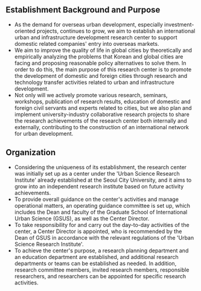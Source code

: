## Establishment Background and Purpose

- As the demand for overseas urban development, especially investment-oriented projects, continues to grow, we aim to establish an international urban and infrastructure development research center to support domestic related companies' entry into overseas markets.
- We aim to improve the quality of life in global cities by theoretically and empirically analyzing the problems that Korean and global cities are facing and proposing reasonable policy alternatives to solve them. In order to do this, the main purpose of this research center is to promote the development of domestic and foreign cities through research and technology transfer activities related to urban and infrastructure development.
- Not only will we actively promote various research, seminars, workshops, publication of research results, education of domestic and foreign civil servants and experts related to cities, but we also plan and implement university-industry collaborative research projects to share the research achievements of the research center both internally and externally, contributing to the construction of an international network for urban development.

## Organization

- Considering the uniqueness of its establishment, the research center was initially set up as a center under the 'Urban Science Research Institute' already established at the Seoul City University, and it aims to grow into an independent research institute based on future activity achievements.
- To provide overall guidance on the center's activities and manage operational matters, an operating guidance committee is set up, which includes the Dean and faculty of the Graduate School of International Urban Science (GSUS), as well as the Center Director.
- To take responsibility for and carry out the day-to-day activities of the center, a Center Director is appointed, who is recommended by the Dean of GSUS in accordance with the relevant regulations of the 'Urban Science Research Institute'.
- To achieve the center's purpose, a research planning department and an education department are established, and additional research departments or teams can be established as needed. In addition, research committee members, invited research members, responsible researchers, and researchers can be appointed for specific research activities.
